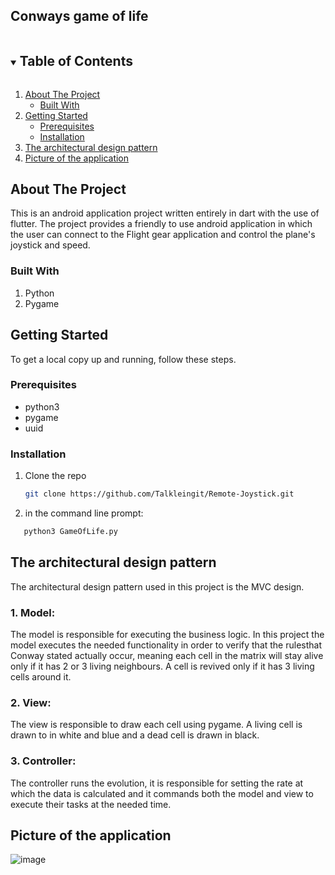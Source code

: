 
<!-- Title -->
## Conways game of life



<!-- TABLE OF CONTENTS -->
<details open="open">
  <summary><h2 style="display: inline-block">Table of Contents</h2></summary>
  <ol>
    <li>
      <a href="#about-the-project">About The Project</a>
      <ul>
        <li><a href="#built-with">Built With</a></li>
      </ul>
    </li>
    <li>
      <a href="#getting-started">Getting Started</a>
      <ul>
        <li><a href="#Prerequisites">Prerequisites</a></li>
        <li><a href="#installation">Installation</a></li>
      </ul>
    </li>
    <li><a href="#The-architectural-design-pattern">The architectural design pattern</a></li>
    <li><a href="#Picture-of-the-application">Picture of the application</a></li>
  
  </ol>
</details>



<!-- ABOUT THE PROJECT -->
## About The Project
This is an android application project written entirely in dart with the use of flutter. The project provides a friendly to use android application in which the user
can connect to the Flight gear application and control the plane's joystick and speed.





### Built With
1. Python
2. Pygame





<!-- GETTING STARTED -->
## Getting Started

To get a local copy up and running, follow these steps.

### Prerequisites

* python3
* pygame
* uuid

### Installation

1. Clone the repo
   ```sh
   git clone https://github.com/Talkleingit/Remote-Joystick.git
   ```
2. in the command line prompt:
```sh
   python3 GameOfLife.py
   ```
   

<!-- The-architectural-design-pattern -->
## The architectural design pattern
 The architectural design pattern used in this project is the MVC design.
 ### 1. Model:
  The model is responsible for executing the business logic. In this project the model executes the needed functionality in order to verify that the rulesthat Conway stated 
  actually occur, meaning each cell in the matrix will stay alive only if it has 2 or 3 living neighbours. A cell is revived only if it has 3 living cells around it.
 ### 2. View:
  The view is responsible to draw each cell using pygame. A living cell is drawn to in white and blue and a dead cell is drawn in black.
  ### 3. Controller:
  The controller runs the evolution, it is responsible for setting the rate at which the data is calculated and it commands both the model and view to execute their tasks 
  at the needed time.
  



<!-- Picture-of-the-application -->
## Picture of the application
![image](https://user-images.githubusercontent.com/72923818/122975722-5509da00-d39c-11eb-954f-63f01b465194.png)









<!-- MARKDOWN LINKS & IMAGES -->
<!-- https://www.markdownguide.org/basic-syntax/#reference-style-links -->
[contributors-shield]: https://img.shields.io/github/contributors/github_username/repo.svg?style=for-the-badge
[contributors-url]: https://github.com/github_username/repo/graphs/contributors
[forks-shield]: https://img.shields.io/github/forks/github_username/repo.svg?style=for-the-badge
[forks-url]: https://github.com/github_username/repo/network/members
[stars-shield]: https://img.shields.io/github/stars/github_username/repo.svg?style=for-the-badge
[stars-url]: https://github.com/github_username/repo/stargazers
[issues-shield]: https://img.shields.io/github/issues/github_username/repo.svg?style=for-the-badge
[issues-url]: https://github.com/github_username/repo/issues
[license-shield]: https://img.shields.io/github/license/github_username/repo.svg?style=for-the-badge
[license-url]: https://github.com/github_username/repo/blob/master/LICENSE.txt
[linkedin-shield]: https://img.shields.io/badge/-LinkedIn-black.svg?style=for-the-badge&logo=linkedin&colorB=555
[linkedin-url]: https://linkedin.com/in/github_username
